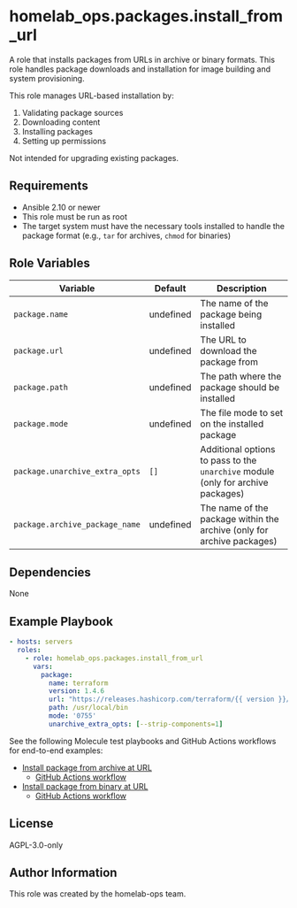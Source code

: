 homelab_ops.packages.install_from_url
=====================================

A role that installs packages from URLs in archive or binary formats. This role handles package downloads and installation for image building and system provisioning.

This role manages URL-based installation by:

1. Validating package sources
2. Downloading content
3. Installing packages
4. Setting up permissions

Not intended for upgrading existing packages.

Requirements
------------

- Ansible 2.10 or newer
- This role must be run as root
- The target system must have the necessary tools installed to handle the package format (e.g., `tar` for archives, `chmod` for binaries)

Role Variables
--------------

| Variable | Default | Description |
| --- | --- | --- |
| `package.name` | undefined | The name of the package being installed |
| `package.url` | undefined | The URL to download the package from |
| `package.path` | undefined | The path where the package should be installed |
| `package.mode` | undefined | The file mode to set on the installed package |
| `package.unarchive_extra_opts` | `[]` | Additional options to pass to the `unarchive` module (only for archive packages) |
| `package.archive_package_name` | undefined | The name of the package within the archive (only for archive packages) |

Dependencies
------------

None

Example Playbook
----------------

```yaml
- hosts: servers
  roles:
    - role: homelab_ops.packages.install_from_url
      vars:
        package:
          name: terraform
          version: 1.4.6
          url: "https://releases.hashicorp.com/terraform/{{ version }}/terraform_{{ version }}_linux_amd64.zip"
          path: /usr/local/bin
          mode: '0755'
          unarchive_extra_opts: [--strip-components=1]
```

See the following Molecule test playbooks and GitHub Actions workflows for end-to-end examples:

- [Install package from archive at URL](../../molecule/install_from_url.package_as_archive/converge.yml)
  - [GitHub Actions workflow](../../../.github/workflows/test-packages.yaml)
- [Install package from binary at URL](../../molecule/install_from_url.package_as_binary/converge.yml)
  - [GitHub Actions workflow](../../../.github/workflows/test-packages.yaml)

License
-------

AGPL-3.0-only

Author Information
------------------

This role was created by the homelab-ops team.
